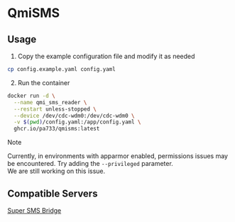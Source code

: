 # QmiSMS
## Usage
1. Copy the example configuration file and modify it as needed
```bash
cp config.example.yaml config.yaml
```
2. Run the container
```bash
docker run -d \
  --name qmi_sms_reader \
  --restart unless-stopped \
  --device /dev/cdc-wdm0:/dev/cdc-wdm0 \
  -v $(pwd)/config.yaml:/app/config.yaml \
  ghcr.io/pa733/qmisms:latest
```
> [!NOTE]  
> Currently, in environments with apparmor enabled, permissions issues may be encountered. Try adding the `--privileged` parameter.  
> We are still working on this issue.
## Compatible Servers
[Super SMS Bridge](https://github.com/PA733/SuperSMSBridge)